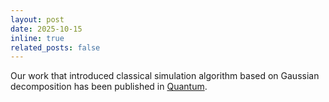 ```yaml
---
layout: post
date: 2025-10-15
inline: true
related_posts: false
---
```


Our work that introduced classical simulation algorithm based on Gaussian decomposition has been published in [Quantum](https://quantum-journal.org/papers/q-2025-10-13-1881/). 
